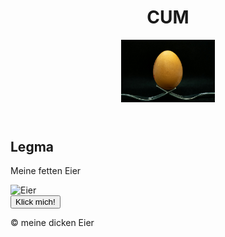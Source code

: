 <html lang="de">
<head>
  <meta charset="UTF-8">
  <title>First Visuals</title>
  <link rel="stylesheet" href="style.css">
</head>
<body>
  <header>
    <h1>CUM</h1>
    <img src="logo.jpg" width="150">
  </header>

  <main>
    <section class="intro">
      <h2>Legma</h2>
      <p>Meine fetten Eier</p>
      <img src="Eier.jpg" alt="Eier" class="rund">
    </section>
    <button onclick="zeigeNachricht()">Klick mich!</button>
  </main>

  <footer>
    <p>&copy; meine dicken Eier</p>
  </footer>

  <script src="script.js"></script>
</body>
</html>
